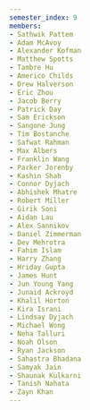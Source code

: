 ```yaml
---
semester_index: 9
members:
- Sathwik Pattem
- Adam McAvoy
- Alexander Kofman
- Matthew Spotts
- Tambre Hu
- Americo Childs
- Drew Halverson
- Eric Zhou
- Jacob Berry
- Patrick Day
- Sam Erickson
- Sangone Jung
- Tim Bostanche
- Safwat Rahman
- Max Albers
- Franklin Wang
- Parker Jorenby
- Kashin Shah
- Connor Dyjach
- Abhishek Mhatre
- Robert Miller
- Girik Soni
- Aidan Lau
- Alex Sannikov
- Daniel Zimmerman
- Dev Mehrotra
- Fahim Islam
- Harry Zhang
- Hriday Gupta
- James Hunt
- Jun Young Yang
- Junaid Ackroyd
- Khalil Horton
- Kira Israni
- Lindsay Dyjach
- Michael Wong
- Neha Talluri
- Noah Olson
- Ryan Jackson
- Sahastra Bhadana
- Samyak Jain
- Shaunak Kulkarni
- Tanish Nahata
- Zayn Khan
---
```

